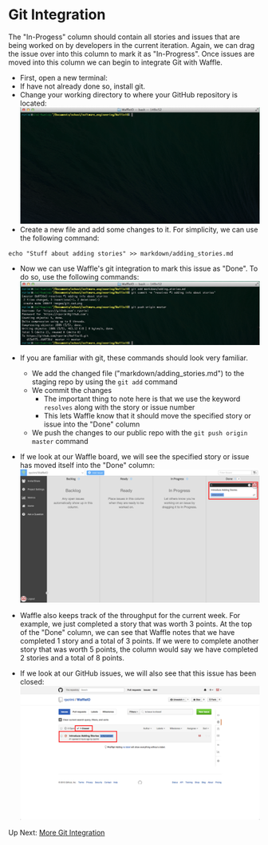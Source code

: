 # Git Integration

The "In-Progess" column should contain all stories and issues that are being worked on by developers in the current iteration. Again, we can drag the issue over into this column to mark it as "In-Progress". Once issues are moved into this column we can begin to integrate Git with Waffle.

- First, open a new terminal:
- If have not already done so, install git.
- Change your working directory to where your GitHub repository is located:
![Change CWD](/images/git_cwd.png?raw=true "Change CWD")
- Create a new file and add some changes to it. For simplicity, we can use the following command:
```
echo "Stuff about adding stories" >> markdown/adding_stories.md
```
- Now we can use Waffle's git integration to mark this issue as "Done". To do so, use the following commands:
![Resolve Issue](/images/git_resolve_1.png?raw=true "Resolve Issue")
- If you are familiar with git, these commands should look very familiar.
	- We add the changed file ("markdown/adding_stories.md") to the staging repo by using the `git add` command
	- We commit the changes
		- The important thing to note here is that we use the keyword `resolves` along with the story or issue number
		- This lets Waffle know that it should move the specified story or issue into the "Done" column
	- We push the changes to our public repo with the `git push origin master` command
- If we look at our Waffle board, we will see the specified story or issue has moved itself into the "Done" column:
![Moved to Done](/images/w_moved_to_done.png?raw=true "Moved to Done")
- Waffle also keeps track of the throughput for the current week. For example, we just completed a story that was worth 3 points. At the top of the "Done" column, we can see that Waffle notes that we have completed 1 story and a total of 3 points. If we were to complete another story that was worth 5 points, the column would say we have completed 2 stories and a total of 8 points.


- If we look at our GitHub issues, we will also see that this issue has been closed:
![Issue Closed](/images/gh_issue_1_closed.png?raw=true "Issue Closed")

Up Next: [More Git Integration](https://github.com/rpcrimi/WaffleIO/blob/master/markdown/git_integration_more.md)